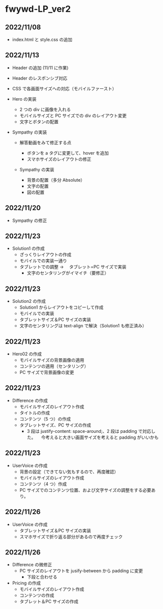 # fwywd-LP_ver2

## 2022/11/08

- index.html と style.css の追加

## 2022/11/13

- Header の追加 (11/11 に作業)
- Header のレスポンシブ対応

- CSS で各画面サイズへの対応（モバイルファースト）

- Hero の実装

  - 2 つの div に画像を入れる
  - モバイルサイズと PC サイズでの div のレイアウト変更
  - 文字とボタンの配置

- Sympathy の実装

  - 解答動画をみて修正する点

    - ボタンを a タグに変更して、hover を追加
    - スマホサイズのレイアウトの修正

  - Sympathy の実装
    - 背景の配置（多分 Absolute）
    - 文字の配置
    - 図の配置

## 2022/11/20

- Sympathy の修正

## 2022/11/23

- Solution1 の作成
  - ざっくりレイアウトの作成
  - モバイルでの実装一通り
  - タブレットでの調整 → 　タブレット=PC サイズで実装
    - 文字のセンタリングがイマイチ（要修正）

## 2022/11/23

- Solution2 の作成
  - Solution1 からレイアウトをコピーして作成
  - モバイルでの実装
  - タブレットサイズ＆PC サイズの実装
  - 文字のセンタリングは text-align で解決（Solution1 も修正済み）

## 2022/11/23

- Hero02 の作成
  - モバイルサイズの背景画像の適用
  - コンテンツの適用（センタリング）
  - PC サイズで背景画像の変更

## 2022/11/23

- Difference の作成
  - モバイルサイズのレイアウト作成
  - タイトルの作成
  - コンテンツ（5 つ）の作成
  - タブレットサイズ、PC サイズの作成
    - 3 段は justify-content: space-around;、2 段は padding で対応した。
      　今考えると大きい画面サイズを考えると padding がいいかも

## 2022/11/23

- UserVoice の作成
  - 背景の設定（できてない気もするので、再度確認）
  - モバイルサイズのレイアウト作成
  - コンテンツ（4 つ）作成
  * PC サイズでのコンテンツ位置、および文字サイズの調整をする必要あり。

## 2022/11/26

- UserVoice の作成
  - タブレットサイズ＆PC サイズの実装
  * スマホサイズで折り返る部分があるので再度チェック

## 2022/11/26

- Difference の微修正
  - PC サイズのレイアウトを jusify-between から padding に変更
    - 下段と合わせる
- Pricing の作成
  - モバイルサイズのレイアウト作成
  - コンテンツの作成
  - タブレット＆PC サイズの作成
